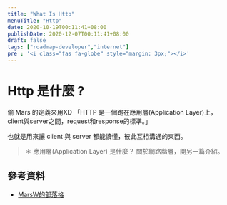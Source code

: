 ```yaml
---
title: "What Is Http"
menuTitle: "Http"
date: 2020-10-19T00:11:41+08:00
publishDate: 2020-12-07T00:11:41+08:00
draft: false
tags: ["roadmap-developer","internet"]
pre : '<i class="fas fa-globe" style="margin: 3px;"></i>'
---
```

# Http 是什麼 ?

偷 Mars 的定義來用XD
「HTTP 是一個跑在應用層(Application Layer)上，client與server之間，request和response的標準。」

也就是用來讓 client 與 server 都能讀懂，彼此互相溝通的東西。

> ＊ 應用層(Application Layer) 是什麼？
> 關於網路階層，開另一篇介紹。

## 參考資料

- [MarsW的部落格](http://tech-marsw.logdown.com/blog/2015/03/15/crawler-basic-knowledge)
